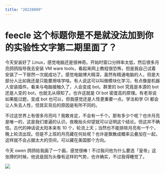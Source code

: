 ```yaml
---
title: "20220809"
---
```

feecle 这个标题你是不是就没法加到你的实验性文字第二期里面了？
===

今天安装好了 Linux，感觉电脑还是很神奇。开始时窗口分辨率太低，然后很多月亮鸽鸽指导我去安装 VM ware tools，看起来网上教程很恐怖，但是我自己试着安装了一下居然一次就成功了。感觉电脑博大精深，虽然有精通电脑的人，但是大部分人比如我还是只能要用啥学啥。有人说这可以叫做模块化学习，有点像是机器人安装插件。看来与电脑接触久了，人会变成 bot。群里的 bot 究竟是本源的 bot 还是人变的 bot，也就无从得知了。也许这就是 OI bot 密度高的原理。有老哥说如果能过题，变成 bot 也可以，但我感觉还是人性更重要一点。学法和学 OI 都会让人失去人性，但其实背后的原因是有所不同的。

不过这世界上有很多月亮吗？我敢肯定，不会有一千个。那有多少个呢？也许月亮是唯一的，这是我们普遍的认识。夜晚抬头仰望就可以证明这个结论。但这并不确信。古代的神话说太阳本来有 10 个，轮流上天；当然也不能排除月亮有一千个，晚上轮流出现。但是不上班的月亮藏在何处呢？也许是飘散成概率云叠加在一起，这样就不会占据太大的空间，可以藏在美国那个方向。

今天 owen 鸽鸽给我画了一个画，感觉很棒！不过我问他为什么要选「皇帝」这张牌的时候，他说是因为头像有这样的气势，也许确实，不过我得睡觉了。

![](https://cdn.luogu.com.cn/upload/image_hosting/44smen70.png)


